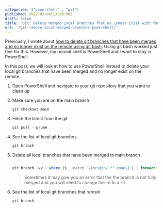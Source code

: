 ```yaml
---
categories: ["powershell" , "git"]
published: 2022-03-08T13:00:00Z
draft: false
title: "Git: Delete Merged Local Branches That No Longer Exist with Powershell"
url: '/git-remove-local-merged-branches-powershell/'
---
```


Previously, I wrote about [how to delete git branches that have been merged and no longer exist on the remote using git bash](/git-remove-local-merged-branches/).  Using git bash worked just fine for this.  However, my normal shell is PowerShell and I want to stay in PowerShell.

In this post, we will look at how to use PowerShell instead to delete your local git branches that have been merged and no longer exist on the remote.

<!--more-->

1. Open PowerShell and navigate to your git repository that you want to clean up
1. Make sure you are on the main branch

    ```PowerShell
    git checkout main
    ```

1. Fetch the latest from the git

    ```PowerShell
    git pull --prune
    ```

1. See the list of local git branches

    ```PowerShell
    git branch
    ```

1. Delete all local branches that have been merged to main branch

    ```PowerShell

    git branch -vv | where {$_ -match '\[origin/.*: gone\]'} | foreach { git branch -d $_.split(" ", [StringSplitOptions]'RemoveEmptyEntries')[0]}

    ```

    > Sometimes it may give you an error that the the branch is not fully merged and you will need to change the -d to a -D

1. See the list of local git branches that remain

    ```PowerShell
    git branch
    ```
